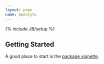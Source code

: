 ```yaml
---
layout: page
name: OpenCyto 
---
```

{% include JB/setup %}

## Getting Started
A good place to start is the [package vignette](openCytoVignette.html).


